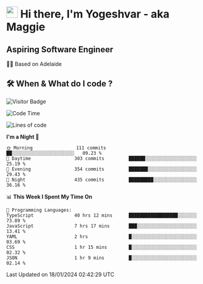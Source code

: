 <h1><img src="https://emojis.slackmojis.com/emojis/images/1531849430/4246/blob-sunglasses.gif?1531849430" width="30"/> Hi there, I'm Yogeshvar - aka Maggie</h1>

## Aspiring Software Engineer
🏂🏻  Based on Adelaide 

## 🛠 When & What do I code ?  

![Visitor Badge](https://visitor-badge.feriirawann.repl.co?username=yogeshvar&repo=yogeshvar&label=Visitors&style=plastic&color=%23457BFF&contentType=svg)

<!--START_SECTION:waka-->
![Code Time](http://img.shields.io/badge/Code%20Time-2%2C607%20hrs%2017%20mins-blue)

![Lines of code](https://img.shields.io/badge/From%20Hello%20World%20I%27ve%20Written-4.1%20million%20lines%20of%20code-blue)

**I'm a Night 🦉** 

```text
🌞 Morning                111 commits         ██░░░░░░░░░░░░░░░░░░░░░░░   09.23 % 
🌆 Daytime                303 commits         ██████░░░░░░░░░░░░░░░░░░░   25.19 % 
🌃 Evening                354 commits         ███████░░░░░░░░░░░░░░░░░░   29.43 % 
🌙 Night                  435 commits         █████████░░░░░░░░░░░░░░░░   36.16 % 
```


📊 **This Week I Spent My Time On** 

```text
💬 Programming Languages: 
TypeScript               40 hrs 12 mins      ██████████████████░░░░░░░   73.89 % 
JavaScript               7 hrs 17 mins       ███░░░░░░░░░░░░░░░░░░░░░░   13.41 % 
YAML                     2 hrs               █░░░░░░░░░░░░░░░░░░░░░░░░   03.69 % 
CSS                      1 hr 15 mins        █░░░░░░░░░░░░░░░░░░░░░░░░   02.32 % 
JSON                     1 hr 9 mins         █░░░░░░░░░░░░░░░░░░░░░░░░   02.14 % 
```


 Last Updated on 18/01/2024 02:42:29 UTC
<!--END_SECTION:waka-->
